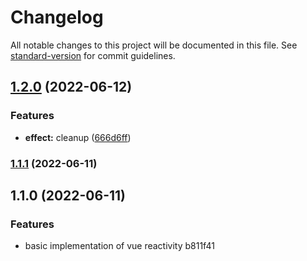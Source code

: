 # Changelog

All notable changes to this project will be documented in this file. See [standard-version](https://github.com/conventional-changelog/standard-version) for commit guidelines.

## [1.2.0](https://github.com/Laishuxin/vue3-learning/compare/v1.1.1...v1.2.0) (2022-06-12)


### Features

* **effect:** cleanup ([666d6ff](https://github.com/Laishuxin/vue3-learning/commit/666d6ff0c01a5d2efc77a35aff96e082a411f779))

### [1.1.1](///compare/v1.1.0...v1.1.1) (2022-06-11)

## 1.1.0 (2022-06-11)


### Features

* basic implementation of vue reactivity b811f41
